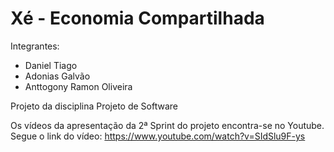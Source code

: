 # Xé - Economia Compartilhada

Integrantes: 
- Daniel Tiago
- Adonias Galvão
- Anttogony Ramon Oliveira

Projeto da disciplina Projeto de Software

Os vídeos da apresentação da 2ª Sprint do projeto encontra-se no Youtube.
Segue o link do vídeo: https://www.youtube.com/watch?v=SIdSlu9F-ys
